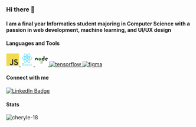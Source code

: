 ### Hi there 👋
#### I am a final year Informatics student majoring in Computer Science with a passion in web development, machine learning, and UI/UX design

#### Languages and Tools
<a href="https://developer.mozilla.org/en-US/docs/Web/JavaScript" target="_blank" rel="noreferrer"> <img src="https://raw.githubusercontent.com/devicons/devicon/master/icons/javascript/javascript-original.svg" alt="javascript" width="35" height="35"/> </a><a href="https://reactjs.org/" target="_blank" rel="noreferrer"> <img src="https://raw.githubusercontent.com/devicons/devicon/master/icons/react/react-original-wordmark.svg" alt="react" width="35" height="35"/> </a><a href="https://nodejs.org" target="_blank" rel="noreferrer"> <img src="https://raw.githubusercontent.com/devicons/devicon/master/icons/nodejs/nodejs-original-wordmark.svg" alt="nodejs" width="35" height="35"/> </a><a href="https://www.tensorflow.org" target="_blank" rel="noreferrer"> <img src="https://www.vectorlogo.zone/logos/tensorflow/tensorflow-icon.svg" alt="tensorflow" width="35" height="35"/> </a><a href="https://www.figma.com/" target="_blank" rel="noreferrer"> <img src="https://www.vectorlogo.zone/logos/figma/figma-icon.svg" alt="figma" width="35" height="35"/> </a>

#### Connect with me
<a href="https://www.linkedin.com/in/cherilyneugenia/">
  <img src="https://img.shields.io/badge/LinkedIn-blue?style=for-the-badge&logo=linkedin&logoColor=white" alt="LinkedIn Badge"/>
</a>

#### Stats
<p><img align="left" src="https://github-readme-stats-rho-green-76.vercel.app/api/top-langs?username=cheryle-18&show_icons=true&locale=en&layout=donut" alt="cheryle-18" /></p>
